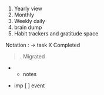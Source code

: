 1. Yearly view
2. Monthly
3. Weekly daily
4. brain dump
5. Habit trackers and gratitude  space

Notation :
-> task
X Completed
> . Migrated
- - notes
 * imp
 [ ]  event